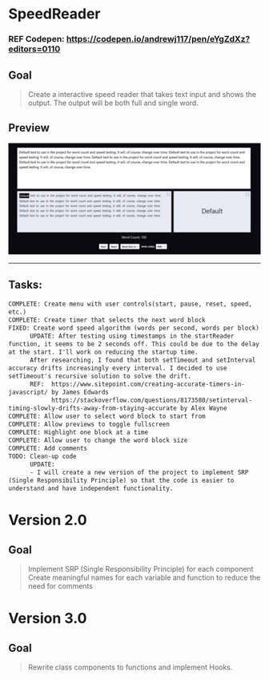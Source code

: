 # SpeedReader

### REF Codepen: https://codepen.io/andrewj117/pen/eYgZdXz?editors=0110

## Goal
> Create a interactive speed reader that takes text input and shows the output. 
> The output will be both full and single word. 

## Preview
![Speed Reader](https://github.com/andrewg117/SpeedReader/blob/main/speedReaderPreview.JPG)

___
## Tasks:
```
COMPLETE: Create menu with user controls(start, pause, reset, speed, etc.)
COMPLETE: Create timer that selects the next word block
FIXED: Create word speed algorithm (words per second, words per block) 
      UPDATE: After testing using timestamps in the startReader function, it seems to be 2 seconds off. This could be due to the delay at the start. I'll work on reducing the startup time.
      After researching, I found that both setTimeout and setInterval accuracy drifts increasingly every interval. I decided to use setTimeout's recursive solution to solve the drift.
      REF:  https://www.sitepoint.com/creating-accurate-timers-in-javascript/ by James Edwards
            https://stackoverflow.com/questions/8173580/setinterval-timing-slowly-drifts-away-from-staying-accurate by Alex Wayne
COMPLETE: Allow user to select word block to start from
COMPLETE: Allow previews to toggle fullscreen 
COMPLETE: Highlight one block at a time
COMPLETE: Allow user to change the word block size
COMPLETE: Add comments
TODO: Clean-up code 
      UPDATE:
      - I will create a new version of the project to implement SRP (Single Responsibility Principle) so that the code is easier to understand and have independent functionality.
```

# Version 2.0

## Goal
> Implement SRP (Single Responsibility Principle) for each component
> Create meaningful names for each variable and function to reduce the need for comments

# Version 3.0

## Goal
> Rewrite class components to functions and implement Hooks.